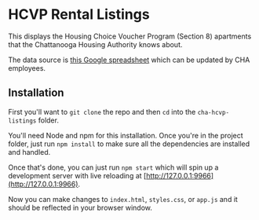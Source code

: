 # HCVP Rental Listings

This displays the Housing Choice Voucher Program (Section 8) apartments that the Chattanooga Housing Authority knows about.

The data source is [this Google spreadsheet](https://docs.google.com/a/codeforamerica.org/spreadsheets/d/10daWmhJnvckLq0v8HE5LsAlEotgG34H_9JQR0TLkPuo) which can be updated by CHA employees.

## Installation

First you'll want to `git clone` the repo and then `cd` into the `cha-hcvp-listings` folder.

You'll need Node and npm for this installation. Once you're in the project folder, just run `npm install` to make sure all the dependencies are installed and handled.

Once that's done, you can just run `npm start` which will spin up a development server with live reloading at [http://127.0.0.1:9966](http://127.0.0.1:9966).

Now you can make changes to `index.html`, `styles.css`, or `app.js` and it should be reflected in your browser window.
